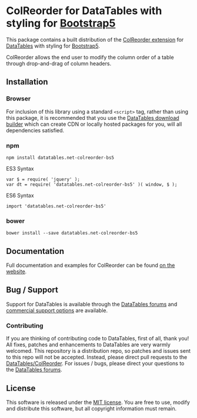 # ColReorder for DataTables with styling for [Bootstrap5](https://getbootstrap.com/)

This package contains a built distribution of the [ColReorder extension](https://datatables.net/extensions/colreorder) for [DataTables](https://datatables.net/) with styling for [Bootstrap5](https://getbootstrap.com/).

ColReorder allows the end user to modify the column order of a table through drop-and-drag of column headers.


## Installation

### Browser

For inclusion of this library using a standard `<script>` tag, rather than using this package, it is recommended that you use the [DataTables download builder](//datatables.net/download) which can create CDN or locally hosted packages for you, will all dependencies satisfied.

### npm

```
npm install datatables.net-colreorder-bs5
```

ES3 Syntax
```
var $ = require( 'jquery' );
var dt = require( 'datatables.net-colreorder-bs5' )( window, $ );
```

ES6 Syntax
```
import 'datatables.net-colreorder-bs5'
```

### bower

```
bower install --save datatables.net-colreorder-bs5
```



## Documentation

Full documentation and examples for ColReorder can be found [on the website](https://datatables.net/extensions/colreorder).


## Bug / Support

Support for DataTables is available through the [DataTables forums](//datatables.net/forums) and [commercial support options](//datatables.net/support) are available.


### Contributing

If you are thinking of contributing code to DataTables, first of all, thank you! All fixes, patches and enhancements to DataTables are very warmly welcomed. This repository is a distribution repo, so patches and issues sent to this repo will not be accepted. Instead, please direct pull requests to the [DataTables/ColReorder](http://github.com/DataTables/ColReorder). For issues / bugs, please direct your questions to the [DataTables forums](//datatables.net/forums).


## License

This software is released under the [MIT license](//datatables.net/license). You are free to use, modify and distribute this software, but all copyright information must remain.

